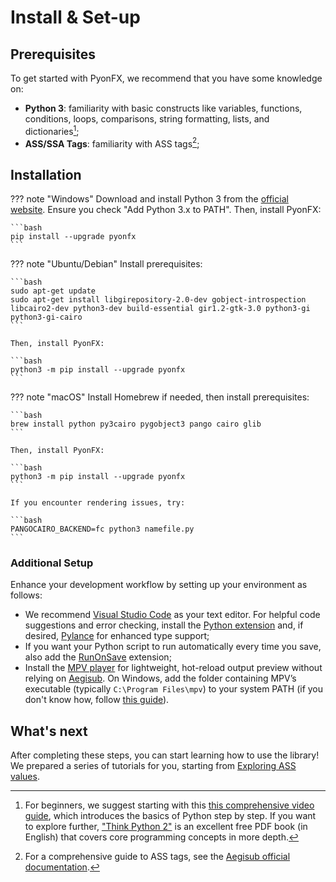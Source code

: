 # Install & Set-up

## Prerequisites

To get started with PyonFX, we recommend that you have some knowledge on:

- **Python 3**: familiarity with basic constructs like variables, functions, conditions, loops, comparisons, string formatting, lists, and dictionaries[^py];
- **ASS/SSA Tags**: familiarity with ASS tags[^ass];

## Installation

??? note "Windows"
    Download and install Python 3 from the [official website](https://www.python.org/downloads/). Ensure you check "Add Python 3.x to PATH". Then, install PyonFX:

    ```bash
    pip install --upgrade pyonfx
    ```

??? note "Ubuntu/Debian"
    Install prerequisites:

    ```bash
    sudo apt-get update
    sudo apt-get install libgirepository-2.0-dev gobject-introspection libcairo2-dev python3-dev build-essential gir1.2-gtk-3.0 python3-gi python3-gi-cairo
    ```

    Then, install PyonFX:

    ```bash
    python3 -m pip install --upgrade pyonfx
    ```

??? note "macOS"
    Install Homebrew if needed, then install prerequisites:

    ```bash
    brew install python py3cairo pygobject3 pango cairo glib
    ```

    Then, install PyonFX:

    ```bash
    python3 -m pip install --upgrade pyonfx
    ```

    If you encounter rendering issues, try:

    ```bash
    PANGOCAIRO_BACKEND=fc python3 namefile.py
    ```


### Additional Setup

Enhance your development workflow by setting up your environment as follows:

- We recommend [Visual Studio Code](https://code.visualstudio.com/) as your text editor. For helpful code suggestions and error checking, install the [Python extension](https://marketplace.visualstudio.com/items?itemName=ms-python.python) and, if desired, [Pylance](https://marketplace.visualstudio.com/items?itemName=ms-python.vscode-pylance) for enhanced type support;
- If you want your Python script to run automatically every time you save, also add the [RunOnSave](https://marketplace.visualstudio.com/items?itemName=emeraldwalk.RunOnSave) extension;
- Install the [MPV player](https://mpv.io/) for lightweight, hot-reload output preview without relying on [Aegisub](https://aegisub.org/). On Windows, add the folder containing MPV’s executable (typically `C:\Program Files\mpv`) to your system PATH (if you don't know how, follow [this guide](https://www.architectryan.com/2018/03/17/add-to-the-path-on-windows-10/)).

## What's next

After completing these steps, you can start learning how to use the library! We prepared a series of tutorials for you, starting from [Exploring ASS values](0-first-steps/01-explore-ass-values.md).

[^py]: For beginners, we suggest starting with this [this comprehensive video guide](https://www.youtube.com/watch?v=b093aqAZiPU), which introduces the basics of Python step by step. If you want to explore further, ["Think Python 2"](http://greenteapress.com/thinkpython2/thinkpython2.pdf) is an excellent free PDF book (in English) that covers core programming concepts in more depth.

[^ass]: For a comprehensive guide to ASS tags, see the [Aegisub official documentation](https://aegisub.org/docs/latest/ass_tags/).
